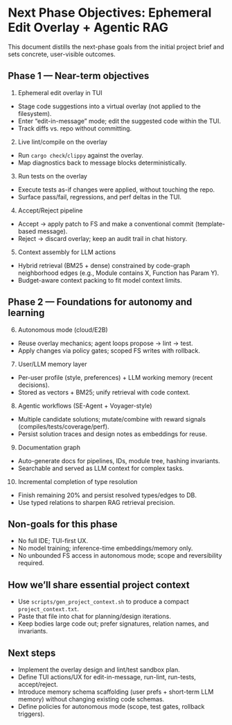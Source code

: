# Next Phase Objectives: Ephemeral Edit Overlay + Agentic RAG

This document distills the next-phase goals from the initial project brief and sets concrete, user-visible outcomes.

## Phase 1 — Near-term objectives

1) Ephemeral edit overlay in TUI
- Stage code suggestions into a virtual overlay (not applied to the filesystem).
- Enter “edit-in-message” mode; edit the suggested code within the TUI.
- Track diffs vs. repo without committing.

2) Live lint/compile on the overlay
- Run `cargo check`/`clippy` against the overlay.
- Map diagnostics back to message blocks deterministically.

3) Run tests on the overlay
- Execute tests as-if changes were applied, without touching the repo.
- Surface pass/fail, regressions, and perf deltas in the TUI.

4) Accept/Reject pipeline
- Accept → apply patch to FS and make a conventional commit (template-based message).
- Reject → discard overlay; keep an audit trail in chat history.

5) Context assembly for LLM actions
- Hybrid retrieval (BM25 + dense) constrained by code-graph neighborhood edges (e.g., Module contains X, Function has Param Y).
- Budget-aware context packing to fit model context limits.

## Phase 2 — Foundations for autonomy and learning

6) Autonomous mode (cloud/E2B)
- Reuse overlay mechanics; agent loops propose → lint → test.
- Apply changes via policy gates; scoped FS writes with rollback.

7) User/LLM memory layer
- Per-user profile (style, preferences) + LLM working memory (recent decisions).
- Stored as vectors + BM25; unify retrieval with code context.

8) Agentic workflows (SE-Agent + Voyager-style)
- Multiple candidate solutions; mutate/combine with reward signals (compiles/tests/coverage/perf).
- Persist solution traces and design notes as embeddings for reuse.

9) Documentation graph
- Auto-generate docs for pipelines, IDs, module tree, hashing invariants.
- Searchable and served as LLM context for complex tasks.

10) Incremental completion of type resolution
- Finish remaining 20% and persist resolved types/edges to DB.
- Use typed relations to sharpen RAG retrieval precision.

## Non-goals for this phase

- No full IDE; TUI-first UX.
- No model training; inference-time embeddings/memory only.
- No unbounded FS access in autonomous mode; scope and reversibility required.

## How we’ll share essential project context

- Use `scripts/gen_project_context.sh` to produce a compact `project_context.txt`.
- Paste that file into chat for planning/design iterations.
- Keep bodies large code out; prefer signatures, relation names, and invariants.

## Next steps

- Implement the overlay design and lint/test sandbox plan.
- Define TUI actions/UX for edit-in-message, run-lint, run-tests, accept/reject.
- Introduce memory schema scaffolding (user prefs + short-term LLM memory) without changing existing code schemas.
- Define policies for autonomous mode (scope, test gates, rollback triggers).
